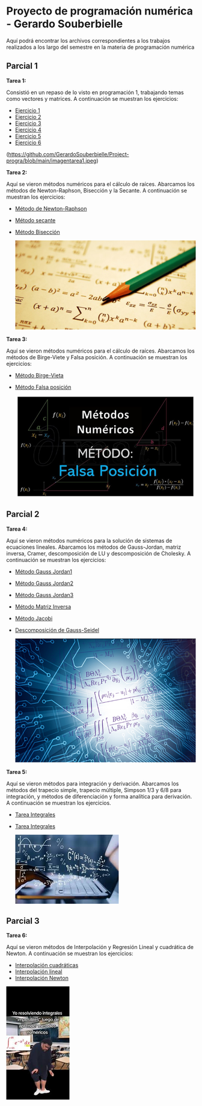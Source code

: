 # Proyecto de programación numérica - Gerardo Souberbielle

Aquí podrá encontrar los archivos correspondientes a los trabajos realizados a los largo del semestre en la materia de programación numérica


## Parcial 1

**Tarea 1:**

Consistió en un repaso de lo visto en programación 1, trabajando temas como vectores y matrices. A continuación se muestran los ejercicios:

- [Ejercicio 1](https://github.com/GerardoSouberbielle/Proyecto-programacion-2/blob/main/EJERCICIO%201.py)
- [Ejercicio 2](https://github.com/GerardoSouberbielle/Proyecto-programacion-2/blob/main/EJERCICIO%202.py)
- [Ejercicio 3](https://github.com/GerardoSouberbielle/Proyecto-programacion-2/blob/main/EJERCICIO%203.py)
- [Ejercicio 4](https://github.com/GerardoSouberbielle/Proyecto-programacion-2/blob/main/EJERCICIO%204.py)
- [Ejercicio 5](https://github.com/GerardoSouberbielle/Proyecto-programacion-2/blob/main/EJERCICIO%205.py)
- [Ejercicio 6](https://github.com/GerardoSouberbielle/Proyecto-programacion-2/blob/main/EJERCICIO%206.py)
  

(https://github.com/GerardoSouberbielle/Project-progra/blob/main/imagentarea1.jpeg)

  
**Tarea 2:**

Aquí se vieron métodos numéricos para el cálculo de raíces. Abarcamos los métodos de Newton-Raphson, Bisección y la Secante. A continuación se muestran los ejercicios:

- [Método de Newton-Raphson](https://github.com/GerardoSouberbielle/Proyecto-programacion-2/blob/main/newton%20rapson.py)
- [Método secante](https://github.com/GerardoSouberbielle/Proyecto-programacion-2/blob/main/secante.py)
- [Método Bisección](https://github.com/GerardoSouberbielle/Proyecto-programacion-2/blob/main/Biseccion.py)


  ![](https://github.com/GerardoSouberbielle/Proyecto-programacion-2/blob/main/imagentarea2.jpg)


**Tarea 3:** 

Aquí se vieron métodos numéricos para el cálculo de raíces. Abarcamos los métodos de Birge-Viete y Falsa posición. A continuación se muestran los ejercicios:

- [Método Birge-Vieta](https://github.com/GerardoSouberbielle/Proyecto-programacion-2/blob/main/M%C3%A9todo%20de%20Birge-Vieta.py)
- [Método Falsa posición](https://github.com/GerardoSouberbielle/Proyecto-programacion-2/blob/main/Metodo%20de%20la%20falsa%20posicion.py)


  ![](https://github.com/GerardoSouberbielle/Proyecto-programacion-2/blob/main/imagentarea3.jpg)


## Parcial 2

**Tarea 4:**

Aquí se vieron métodos numéricos para la solución de sistemas de ecuaciones lineales. Abarcamos los métodos de Gauss-Jordan, matriz inversa, Cramer, descomposición de LU y descomposición de Cholesky. A continuación se muestran los ejercicios:

- [Método Gauss Jordan1](https://github.com/GerardoSouberbielle/Proyecto-programacion-2/blob/main/Gauss%20Jordan%201%20sistema%20ec%20lineales.py)
- [Método Gauss Jordan2](https://github.com/GerardoSouberbielle/Proyecto-programacion-2/blob/main/Gauss%20jordan%202%20sist%20ecuaciones.py)
- [Método Gauss Jordan3](https://github.com/GerardoSouberbielle/Proyecto-programacion-2/blob/main/Gauss%20jordan%203%20sist%20ec.py)
- [Método Matriz Inversa](https://github.com/GerardoSouberbielle/Proyecto-programacion-2/blob/main/Tarea%20Matriz.py)
- [Método Jacobi](https://github.com/GerardoSouberbielle/Proyecto-programacion-2/blob/main/Metodo%20de%20Jacobi.py)
- [Descomposición de Gauss-Seidel](https://github.com/GerardoSouberbielle/Proyecto-programacion-2/blob/main/Metodo%20de%20gauss%20seidel.py)

  
  ![](https://github.com/GerardoSouberbielle/Proyecto-programacion-2/blob/main/imagentarea4.png)


**Tarea 5:**

Aquí se vieron métodos para integración y derivación. Abarcamos los métodos del trapecio simple, trapecio múltiple, Simpson 1/3 y 6/8 para integración, y métodos de diferenciación y forma analítica para derivación. A continuación se muestran los ejercicios. 

- [Tarea Integrales](https://github.com/GerardoSouberbielle/Proyecto-programacion-2/blob/main/Tarea%20integrales.py)
- [Tarea Integrales](https://github.com/GerardoSouberbielle/Proyecto-programacion-2/blob/main/Tarea%20DERIVADAS.py)


  ![](https://github.com/GerardoSouberbielle/Proyecto-programacion-2/blob/main/imagentarea5.jpeg)


## Parcial 3

**Tarea 6:**

Aquí se vieron métodos de Interpolación y Regresión Lineal y cuadrática de Newton. A continuación se muestran los ejercicios:

- [Interpolación cuadráticas](https://github.com/GerardoSouberbielle/Proyecto-programacion-2/blob/main/Interpolacion_cuadr%C3%A1tica.py)
- [Interpolación lineal](https://github.com/GerardoSouberbielle/Proyecto-programacion-2/blob/main/interpolacion_lineal.py)
- [Interpolación Newton](https://github.com/GerardoSouberbielle/Proyecto-programacion-2/blob/main/Interpolacion_Newton.py)



 ![](https://github.com/GerardoSouberbielle/Proyecto-programacion-2/blob/main/imagentarea6.jpeg)
